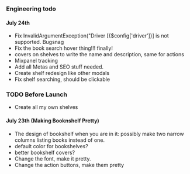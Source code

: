 ### Engineering todo

#### July 24th
- Fix InvalidArgumentException("Driver [{$config['driver']}] is not supported. Bugsnag
- Fix the book search hover thing!!! finally!
- covers on shelves to write the name and description, same for actions
- Mixpanel tracking
- Add all Metas and SEO stuff needed.
- Create shelf redesign like other modals
- Fix shelf searching, should be clickable


### TODO Before Launch
- Create all my own shelves


#### July 23th (Making Booknshelf Pretty)
 - The design of bookshelf when you are in it: possibly make two narrow columns listing books
instead of one.
- default color for bookshelves?
- better bookshelf covers?
- Change the font, make it pretty.
- Change the action buttons, make them pretty